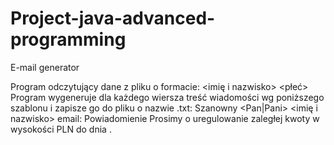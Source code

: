 # Project-java-advanced-programming
E-mail generator

Program odczytujący dane z pliku o formacie:
<email> <imię i nazwisko> <płeć> <kwota> <data>
Program wygeneruje dla każdego wiersza treść wiadomości wg poniższego szablonu i zapisze go do pliku o nazwie <email> .txt:
Szanowny <Pan|Pani> <imię i nazwisko>
email: <email>
                           Powiadomienie
Prosimy o uregulowanie zaległej kwoty w wysokości <kwota> PLN do dnia <data>.
